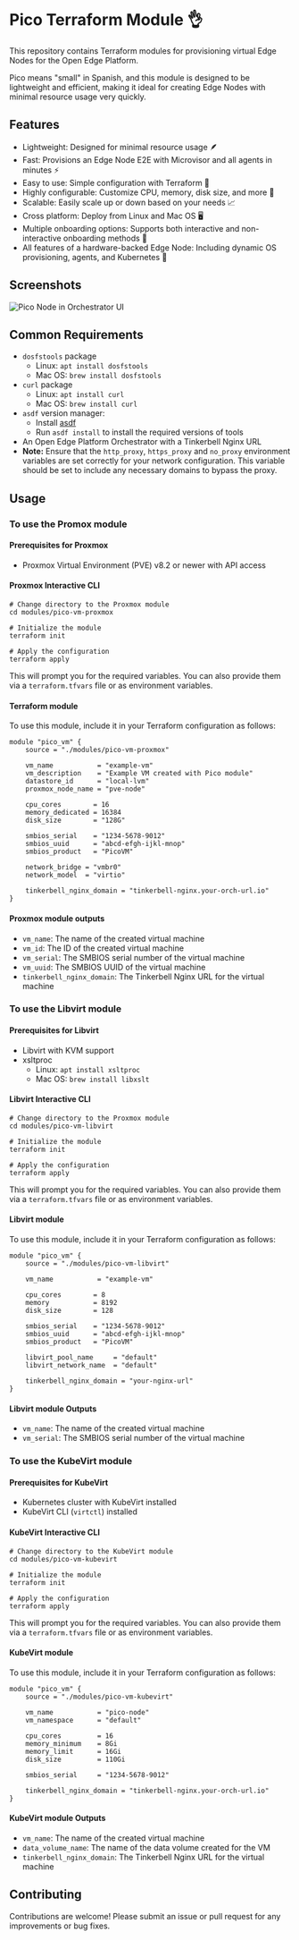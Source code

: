 <!--
SPDX-FileCopyrightText: 2025 Intel Corporation

SPDX-License-Identifier: Apache-2.0
-->

# Pico Terraform Module 👌

This repository contains Terraform modules for provisioning virtual Edge Nodes
for the Open Edge Platform.

Pico means "small" in Spanish, and this module is designed to be lightweight
and efficient, making it ideal for creating Edge Nodes with minimal resource
usage very quickly.

## Features

- Lightweight: Designed for minimal resource usage 🪶
- Fast: Provisions an Edge Node E2E with Microvisor and all agents in minutes ⚡️
- Easy to use: Simple configuration with Terraform 🧘
- Highly configurable: Customize CPU, memory, disk size, and more 🔧
- Scalable: Easily scale up or down based on your needs 📈
- Cross platform: Deploy from Linux and Mac OS 🖥️
- Multiple onboarding options: Supports both interactive and non-interactive
onboarding methods 🔄
- All features of a hardware-backed Edge Node: Including dynamic OS
provisioning, agents, and Kubernetes 🚀

## Screenshots

![Pico Node in Orchestrator UI](static/node_details.png)

## Common Requirements

- `dosfstools` package
  - Linux: `apt install dosfstools`
  - Mac OS: `brew install dosfstools`
- `curl` package
  - Linux: `apt install curl`
  - Mac OS: `brew install curl`
- `asdf` version manager:
  - Install [asdf](https://asdf-vm.com/guide/getting-started.html)
  - Run `asdf install` to install the required versions of tools
- An Open Edge Platform Orchestrator with a Tinkerbell Nginx URL
- **Note:** Ensure that the `http_proxy`, `https_proxy` and `no_proxy` environment variables are set correctly
for your network configuration. This variable should be set to include any necessary domains to bypass the proxy.

## Usage

### To use the Promox module

#### Prerequisites for Proxmox

- Proxmox Virtual Environment (PVE) v8.2 or newer with API access

#### Proxmox Interactive CLI

```shell
# Change directory to the Proxmox module
cd modules/pico-vm-proxmox

# Initialize the module
terraform init

# Apply the configuration
terraform apply
```

This will prompt you for the required variables. You can also provide them
via a `terraform.tfvars` file or as environment variables.

#### Terraform module

To use this module, include it in your Terraform configuration as follows:

```hcl
module "pico_vm" {
    source = "./modules/pico-vm-proxmox"

    vm_name           = "example-vm"
    vm_description    = "Example VM created with Pico module"
    datastore_id      = "local-lvm"
    proxmox_node_name = "pve-node"

    cpu_cores        = 16
    memory_dedicated = 16384
    disk_size        = "128G"

    smbios_serial    = "1234-5678-9012"
    smbios_uuid      = "abcd-efgh-ijkl-mnop"
    smbios_product   = "PicoVM"

    network_bridge = "vmbr0"
    network_model  = "virtio"

    tinkerbell_nginx_domain = "tinkerbell-nginx.your-orch-url.io"
}
```

#### Proxmox module outputs

- `vm_name`: The name of the created virtual machine
- `vm_id`: The ID of the created virtual machine
- `vm_serial`: The SMBIOS serial number of the virtual machine
- `vm_uuid`: The SMBIOS UUID of the virtual machine
- `tinkerbell_nginx_domain`: The Tinkerbell Nginx URL for the virtual machine

### To use the Libvirt module

#### Prerequisites for Libvirt

- Libvirt with KVM support
- xsltproc
  - Linux: `apt install xsltproc`
  - Mac OS: `brew install libxslt`

#### Libvirt Interactive CLI

```shell
# Change directory to the Proxmox module
cd modules/pico-vm-libvirt

# Initialize the module
terraform init

# Apply the configuration
terraform apply
```

This will prompt you for the required variables. You can also provide them
via a `terraform.tfvars` file or as environment variables.

#### Libvirt module

To use this module, include it in your Terraform configuration as follows:

```hcl
module "pico_vm" {
    source = "./modules/pico-vm-libvirt"

    vm_name           = "example-vm"

    cpu_cores        = 8
    memory           = 8192
    disk_size        = 128

    smbios_serial    = "1234-5678-9012"
    smbios_uuid      = "abcd-efgh-ijkl-mnop"
    smbios_product   = "PicoVM"

    libvirt_pool_name     = "default"
    libvirt_network_name  = "default"

    tinkerbell_nginx_domain = "your-nginx-url"
}
```

#### Libvirt module Outputs

- `vm_name`: The name of the created virtual machine
- `vm_serial`: The SMBIOS serial number of the virtual machine

### To use the KubeVirt module

#### Prerequisites for KubeVirt

- Kubernetes cluster with KubeVirt installed
- KubeVirt CLI (`virtctl`) installed

#### KubeVirt Interactive CLI

```shell
# Change directory to the KubeVirt module
cd modules/pico-vm-kubevirt

# Initialize the module
terraform init

# Apply the configuration
terraform apply
```

This will prompt you for the required variables. You can also provide them
via a `terraform.tfvars` file or as environment variables.

#### KubeVirt module

To use this module, include it in your Terraform configuration as follows:

```hcl
module "pico_vm" {
    source = "./modules/pico-vm-kubevirt"

    vm_name           = "pico-node"
    vm_namespace      = "default"

    cpu_cores         = 16
    memory_minimum    = 8Gi
    memory_limit      = 16Gi
    disk_size         = 110Gi

    smbios_serial     = "1234-5678-9012"

    tinkerbell_nginx_domain = "tinkerbell-nginx.your-orch-url.io"
}
```

#### KubeVirt module Outputs

- `vm_name`: The name of the created virtual machine
- `data_volume_name`: The name of the data volume created for the VM
- `tinkerbell_nginx_domain`: The Tinkerbell Nginx URL for the virtual machine

## Contributing

Contributions are welcome! Please submit an issue or pull request for any
improvements or bug fixes.
